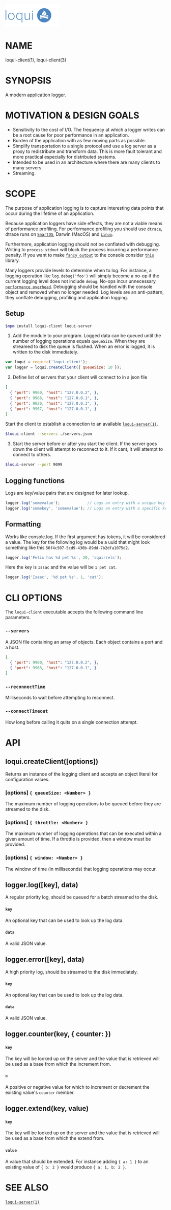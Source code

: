 
![Loqui](/loqui.png)

# NAME
loqui-client(1), loqui-client(3)

# SYNOPSIS
A modern application logger.

# MOTIVATION & DESIGN GOALS

 - Sensitivity to the cost of I/O. The frequency at which a logger writes can 
 be a root cause for poor performance in an application.
 - Burden of the application with as few moving parts as possible.
 - Simplify transportation to a single protocol and use a log server as a proxy
 to redistribute and transform data. This is more fault tolerant and more 
 practical especially for distributed systems.
 - Intended to be used in an architecture where there are many clients to many 
 servers.
 - Streaming.

# SCOPE
The purpose of application logging is to capture interesting data points that 
occur during the lifetime of an application.

Because application loggers have side effects, they are not a viable means of
performance profiling. For performance profiling you should use [`dtrace`][1],
dtrace runs on [`SmartOS`][2], Darwin (MacOS) and [`Linux`][3].

Furthermore, application logging should not be conflated with debugging. Writing
to `process.stdout` will block the process incurring a performance penalty. If 
you want to make [`fancy output`][4] to the console consider [`this`][5] library.

Many loggers provide levels to determine when to log. For instance, a logging 
operation like `log.debug('foo')` will simply become a no-op if the current 
logging level does not include `debug`. No-ops incur unnecessary 
[`performance overhead`][6]. Debugging should be handled with the console object
and removed when no longer needed. Log levels are an anti-pattern, they conflate
debugging, profiling and application logging.

## Setup
```bash
$npm install loqui-client loqui-server
```

1. Add the module to your program. Logged data can be queued until the number of 
logging operations equals `queueSize`. When they are streamed to disk the queue 
is flushed. When an error is logged, it is written to the disk immediately.

```js
var loqui = require('loqui-client');
var logger = loqui.createClient({ queueSize: 10 });
```

2. Define list of servers that your client will connect to in a json file
```json
[
  { "port": 9960, "host": "127.0.0.2", },
  { "port": 9968, "host": "127.0.0.1", },
  { "port": 9020, "host": "127.0.0.3", },
  { "port": 9967, "host": "127.0.0.1", }
]
```

Start the client to establish a connection to an available [`loqui-server(1)`][0].
```bash
$loqui-client --servers ./servers.json
```

3. Start the server before or after you start the client. If the server goes 
down the client will attempt to reconnect to it. If it cant, it will attempt to 
connect to others.
```bash
$loqui-server --port 9099
```

## Logging functions
Logs are key/value pairs that are designed for later lookup.

```js
logger.log('somevalue');            // Logs an entry with a unique key (uuid v4).
logger.log('somekey', 'somevalue'); // Logs an entry with a specific key.
```

## Formatting
Works like console.log. If the first argument has tokens, it will be considered
a value. The key for the following log would be a uuid that might look something
like this `56f4c507-5cd9-430b-89dd-7b2dfa1075d2`.

```js
logger.log('Felix has %d pet %s', 20, 'squirrels');
```

Here the key is `Issac` and the value will be `1 pet cat`.
```js
logger.log('Isaac', '%d pet %s', 1, 'cat');
```

# CLI OPTIONS
The `loqui-client` executable accepts the following command line parameters.

### `--servers`
A JSON file containing an array of objects. Each object contains a port and a
host.
```json
[
  { "port": 9960, "host": "127.0.0.2", }, 
  { "port": 9968, "host": "127.0.0.1", }
]
```

### `--reconnectTime`
Milliseconds to wait before attempting to reconnect.

### `--connectTimeout`
How long before calling it quits on a single connection attempt.


# API

## loqui.createClient([options])
Returns an instance of the logging client and accepts an object literal for
configuration values.

### [options] `{ queueSize: <Number> }`
The maximum number of logging operations to be queued before they are streamed
to the disk.

### [options] `{ throttle: <Number> }`
The maximum number of logging operations that can be executed within a given 
amount of time. If a throttle is provided, then a window must be provided.

### [options] `{ window: <Number> }`
The window of time (in milliseconds) that logging operations may occur.

## logger.log([key], data)
A regular priority log, should be queued for a batch streamed to the disk.

#### `key`
An optional key that can be used to look up the log data.

#### `data`
A valid JSON value.

## logger.error([key], data)
A high priority log, should be streamed to the disk immediately.

#### `key`
An optional key that can be used to look up the log data.

#### `data`
A valid JSON value.

## logger.counter(key, { counter: <n> })

#### `key`
The key will be looked up on the server and the value that is retrieved will
be used as a base from which the increment from.

#### `n`
A positive or negative value for which to increment or decrement the existing 
value's `counter` member.

## logger.extend(key, value)

#### `key`
The key will be looked up on the server and the value that is retrieved will
be used as a base from which the extend from.

#### `value`
A value that should be extended. For instance adding `{ a: 1 }` to an existing
value of `{ b: 2 }` would produce `{ a: 1, b: 2 }`.


# SEE ALSO
[`loqui-server(1)`][0]

[0]:https://github.com/dowjones/loqui-server
[1]:http://dtrace.org/blogs/about/
[2]:http://smartos.org/
[3]:https://github.com/dtrace4linux/linux
[4]:http://www.linfo.org/rule_of_silence.html
[5]:https://github.com/isaacs/npmlog
[6]:http://jsperf.com/nooplogging
